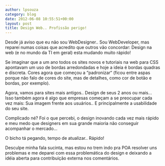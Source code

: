 ```yaml
---
author: lpsouza
category: blog
date: 2012-06-08 10:55:51+00:00
layout: post
title: Design Web.. Profissão perigo!
---
```


Desde já aviso que eu não sou WebDesigner.. Sou WebDeveloper, mas reparei numas coisas que acredito que outros vão concordar: Design na web (e no mundo da TI em geral) esta mudando muito rápido!
  
Se imaginar que a um ano todos os sites novos e tutoriais na web para CSS apontavam um uso de bordas arredondadas e hoje a ideia é bordas quadras e discreta. Cores agora que começou a “padronizar“ (ficou entre aspas porque não falo de cores do site, mas de detalhes, como cor de botão e bordas, por exemplo).
  
Agora, vamos para sites mais antigos.. Design de seus 2 anos ou mais... Isso também agora é algo que empresas começam a se preocupar cada vez mais: Sua imagem frente aos usuários.. E principalmente a usabilidade do seu site.
  
Complicado né? Foi o que percebi, o design inovando cada vez mais rápido e meu medo que designers em sua grande maioria não conseguir acompanhar o mercado...
  
O bicho tá pegando, tempo de atualizar.. Rápido!

Desculpe minha fala sucinta, mas estou no trem indo pra POA resolver uns problemas e me deparei com essa problemática do design e deixando a idéia aberta para contribuição externa nos comentários.